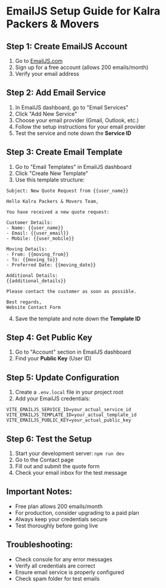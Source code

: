 # EmailJS Setup Guide for Kalra Packers & Movers

## Step 1: Create EmailJS Account
1. Go to [EmailJS.com](https://www.emailjs.com/)
2. Sign up for a free account (allows 200 emails/month)
3. Verify your email address

## Step 2: Add Email Service
1. In EmailJS dashboard, go to "Email Services"
2. Click "Add New Service"
3. Choose your email provider (Gmail, Outlook, etc.)
4. Follow the setup instructions for your email provider
5. Test the service and note down the **Service ID**

## Step 3: Create Email Template
1. Go to "Email Templates" in EmailJS dashboard
2. Click "Create New Template"
3. Use this template structure:

```
Subject: New Quote Request from {{user_name}}

Hello Kalra Packers & Movers Team,

You have received a new quote request:

Customer Details:
- Name: {{user_name}}
- Email: {{user_email}}
- Mobile: {{user_mobile}}

Moving Details:
- From: {{moving_from}}
- To: {{moving_to}}
- Preferred Date: {{moving_date}}

Additional Details:
{{additional_details}}

Please contact the customer as soon as possible.

Best regards,
Website Contact Form
```

4. Save the template and note down the **Template ID**

## Step 4: Get Public Key
1. Go to "Account" section in EmailJS dashboard
2. Find your **Public Key** (User ID)

## Step 5: Update Configuration
1. Create a `.env.local` file in your project root
2. Add your EmailJS credentials:

```
VITE_EMAILJS_SERVICE_ID=your_actual_service_id
VITE_EMAILJS_TEMPLATE_ID=your_actual_template_id
VITE_EMAILJS_PUBLIC_KEY=your_actual_public_key
```

## Step 6: Test the Setup
1. Start your development server: `npm run dev`
2. Go to the Contact page
3. Fill out and submit the quote form
4. Check your email inbox for the test message

## Important Notes:
- Free plan allows 200 emails/month
- For production, consider upgrading to a paid plan
- Always keep your credentials secure
- Test thoroughly before going live

## Troubleshooting:
- Check console for any error messages
- Verify all credentials are correct
- Ensure email service is properly configured
- Check spam folder for test emails